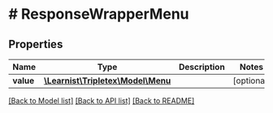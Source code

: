 # # ResponseWrapperMenu

## Properties

Name | Type | Description | Notes
------------ | ------------- | ------------- | -------------
**value** | [**\Learnist\Tripletex\Model\Menu**](Menu.md) |  | [optional]

[[Back to Model list]](../../README.md#models) [[Back to API list]](../../README.md#endpoints) [[Back to README]](../../README.md)
